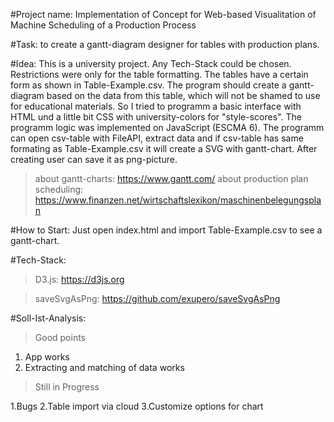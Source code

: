 #Project name: 
Implementation of Concept for Web-based Visualitation of Machine Scheduling of a Production Process 

#Task: to create a gantt-diagram designer for tables with production plans.

#Idea:
This is a university project. Any Tech-Stack could be chosen. Restrictions were only for the table formatting. The tables have a certain form as shown in Table-Example.csv. 
The program should create a gantt-diagram based on the data from this table, which will not be shamed to use for educational materials.
So I tried to programm a basic interface with HTML und a little bit CSS with university-colors for "style-scores". The programm logic was implemented on JavaScript (ESCMA 6). 
The programm can open csv-table with FileAPI, extract data and if csv-table has same formating as Table-Example.csv it will create a SVG with gantt-chart. After creating user can save it as png-picture.

>about gantt-charts: https://www.gantt.com/ 
>about production plan scheduling: https://www.finanzen.net/wirtschaftslexikon/maschinenbelegungsplan


#How to Start:
Just open index.html and import Table-Example.csv to see a gantt-chart.


#Tech-Stack: 
>D3.js: https://d3js.org

>saveSvgAsPng: https://github.com/exupero/saveSvgAsPng


#Soll-Ist-Analysis:
>Good points

1. App works
2. Extracting and matching of data works

>Still in Progress

1.Bugs
2.Table import via cloud
3.Customize options for chart
